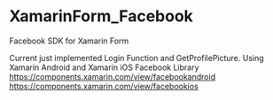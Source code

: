 # XamarinForm_Facebook
Facebook SDK for Xamarin Form

Current just implemented Login Function and GetProfilePicture.
Using Xamarin Android and Xamarin iOS Facebook Library
https://components.xamarin.com/view/facebookandroid
https://components.xamarin.com/view/facebookios

